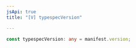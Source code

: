 ```yaml
---
jsApi: true
title: "[V] typespecVersion"

---
```

```ts
const typespecVersion: any = manifest.version;
```
